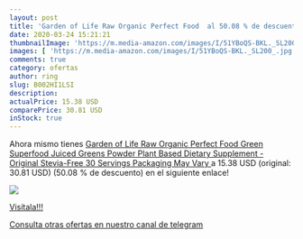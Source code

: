```yaml
---
layout: post
title: 'Garden of Life Raw Organic Perfect Food  al 50.08 % de descuento'
date: 2020-03-24 15:21:21
thumbnailImage: 'https://m.media-amazon.com/images/I/51YBoQS-BKL._SL200_.jpg'
images: [ 'https://m.media-amazon.com/images/I/51YBoQS-BKL._SL200_.jpg' ]
comments: true
category: ofertas
author: ring
slug: B002HI1LSI
description:
actualPrice: 15.38 USD
comparePrice: 30.81 USD
inStock: true
---
```


Ahora mismo tienes [Garden of Life Raw Organic Perfect Food Green Superfood Juiced Greens Powder  Plant Based Dietary Supplement - Original Stevia-Free  30 Servings  Packaging May Vary ](https://www.amazon.com/dp/B002HI1LSI/?tag=redken08-20) a 15.38 USD (original: 30.81 USD) (50.08 %  de descuento) en el siguiente enlace!

[![](https://m.media-amazon.com/images/I/51YBoQS-BKL._SL200_.jpg)](https://www.amazon.com/dp/B002HI1LSI/?tag=redken08-20)

[Visítala!!!](https://www.amazon.com/dp/B002HI1LSI/?tag=redken08-20)

[Consulta otras ofertas en nuestro canal de telegram](https://t.me/s/ofertas25)
